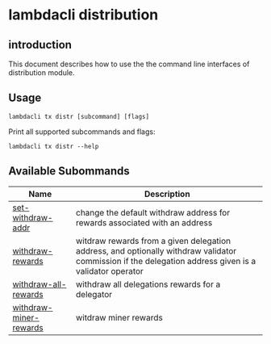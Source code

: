 # lambdacli distribution 

## introduction

This document describes how to use the the command line interfaces of distribution module.

## Usage

```
lambdacli tx distr [subcommand] [flags]
```

Print all supported subcommands and flags:

```
lambdacli tx distr --help
```

## Available Subommands

| Name                            | Description                                                   |
| --------------------------------| --------------------------------------------------------------|
| [set-withdraw-addr](set-withdraw-addr.md)  | change the default withdraw address for rewards associated with an address |
| [withdraw-rewards](withdraw-rewards.md) | witdraw rewards from a given delegation address, and optionally withdraw validator commission if the delegation address given is a validator operator |
| [withdraw-all-rewards](withdraw-all-rewards.md) | withdraw all delegations rewards for a delegator |
| [withdraw-miner-rewards](withdraw-miner-rewards.md) | witdraw miner rewards |